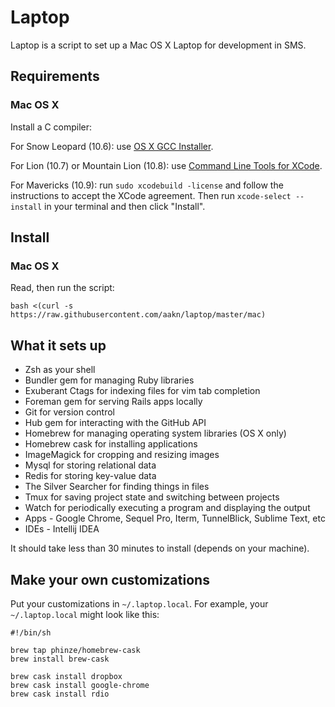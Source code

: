 Laptop
======

Laptop is a script to set up a Mac OS X Laptop for development in SMS.

Requirements
------------

### Mac OS X

Install a C compiler:

For Snow Leopard (10.6): use [OS X GCC
Installer](https://github.com/kennethreitz/osx-gcc-installer/).

For Lion (10.7) or Mountain Lion (10.8): use [Command Line Tools for
XCode](https://developer.apple.com/downloads/index.action).

For Mavericks (10.9): run `sudo xcodebuild -license` and follow the instructions
to accept the XCode agreement.  Then run `xcode-select --install` in your
terminal and then click "Install".

Install
-------

### Mac OS X

Read, then run the script:

    bash <(curl -s https://raw.githubusercontent.com/aakn/laptop/master/mac)

What it sets up
---------------

* Zsh as your shell
* Bundler gem for managing Ruby libraries
* Exuberant Ctags for indexing files for vim tab completion
* Foreman gem for serving Rails apps locally
* Git for version control
* Hub gem for interacting with the GitHub API
* Homebrew for managing operating system libraries (OS X only)
* Homebrew cask for installing applications
* ImageMagick for cropping and resizing images
* Mysql for storing relational data
* Redis for storing key-value data
* The Silver Searcher for finding things in files
* Tmux for saving project state and switching between projects
* Watch for periodically executing a program and displaying the output
* Apps - Google Chrome, Sequel Pro, Iterm, TunnelBlick, Sublime Text, etc
* IDEs - Intellij IDEA

It should take less than 30 minutes to install (depends on your machine).

Make your own customizations
----------------------------

Put your customizations in `~/.laptop.local`. For example, your
`~/.laptop.local` might look like this:

    #!/bin/sh

    brew tap phinze/homebrew-cask
    brew install brew-cask

    brew cask install dropbox
    brew cask install google-chrome
    brew cask install rdio
